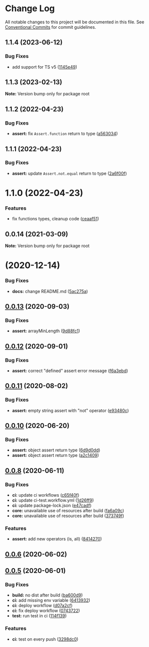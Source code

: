 # Change Log

All notable changes to this project will be documented in this file.
See [Conventional Commits](https://conventionalcommits.org) for commit guidelines.

## 1.1.4 (2023-06-12)


### Bug Fixes

* add support for TS v5 ([1145e49](https://github.com/Shedevro/web-utils/commit/1145e49947858250607b93f5156f468f31980b47))





## 1.1.3 (2023-02-13)

**Note:** Version bump only for package root





## 1.1.2 (2022-04-23)


### Bug Fixes

* **assert:** fix `Assert.function` return to type ([a563034](https://github.com/Shedevro/web-utils/commit/a563034c21842155dd8d60097ef6f211f7308ba2))





## 1.1.1 (2022-04-23)


### Bug Fixes

* **assert:** update `Assert.not.equal` return to type ([2a6f00f](https://github.com/Shedevro/web-utils/commit/2a6f00fcaafc1d6be5295d7f36dcb611ed37cde0))





# 1.1.0 (2022-04-23)


### Features

* fix functions types, cleanup code ([ceaaf51](https://github.com/Shedevro/web-utils/commit/ceaaf51ce335a2a3b4f0a4dc013db10fadda53ec))





## 0.0.14 (2021-03-09)

**Note:** Version bump only for package root





# [](https://github.com/Shedevro/web-utils/compare/v0.0.13...v) (2020-12-14)


### Bug Fixes

* **docs:** change README.md ([5ac275a](https://github.com/Shedevro/web-utils/commit/5ac275aa6230bc93933282df7d277718ee3077a3))



## [0.0.13](https://github.com/Shedevro/web-utils/compare/v0.0.12...v0.0.13) (2020-09-03)


### Bug Fixes

* **assert:** arrayMinLength ([9d88fc1](https://github.com/Shedevro/web-utils/commit/9d88fc1ad73e68a63eeb9ce4333fb93c579b708a))



## [0.0.12](https://github.com/Shedevro/web-utils/compare/v0.0.11...v0.0.12) (2020-09-01)


### Bug Fixes

* **assert:** correct "defined" assert error message ([f6a3ebd](https://github.com/Shedevro/web-utils/commit/f6a3ebde5031e062888e00e3cbcf10fc7387ebd3))



## [0.0.11](https://github.com/Shedevro/web-utils/compare/v0.0.10...v0.0.11) (2020-08-02)


### Bug Fixes

* **assert:** empty string assert with "not" operator ([e93480c](https://github.com/Shedevro/web-utils/commit/e93480c951e31073ab63ea41323d1d9d23bf1361))



## [0.0.10](https://github.com/Shedevro/web-utils/compare/v0.0.8...v0.0.10) (2020-06-20)


### Bug Fixes

* **assert:** object assert return type ([6d9d0dd](https://github.com/Shedevro/web-utils/commit/6d9d0ddfd26134021c59f2439f33cd965b0fe7a1))
* **assert:** object assert return type ([a2c1409](https://github.com/Shedevro/web-utils/commit/a2c14096c89c1aa0703dc0351689b2b747984066))



## [0.0.8](https://github.com/Shedevro/web-utils/compare/v0.0.6...v0.0.8) (2020-06-11)


### Bug Fixes

* **ci:** update ci workflows ([c65f40f](https://github.com/Shedevro/web-utils/commit/c65f40f193c8996d1c35a8d39f1405ed1372120e))
* **ci:** update ci-test.workflow.yml ([1d26ff9](https://github.com/Shedevro/web-utils/commit/1d26ff9db7495b7343ddacedd9b299e81c2b043a))
* **ci:** update package-lock.json ([e47cadf](https://github.com/Shedevro/web-utils/commit/e47cadf0fc3e0595409cef28bc2fa1f5be1f2c5d))
* **core:** unavailable use of resources after build ([fa6a09c](https://github.com/Shedevro/web-utils/commit/fa6a09c8e88969faca9a700d8c5aba912e5f0b48))
* **core:** unavailable use of resources after build ([373749f](https://github.com/Shedevro/web-utils/commit/373749f2debb704c5eef4ccd42bba7680ce21f21))


### Features

* **assert:** add new operators (is, all) ([8414270](https://github.com/Shedevro/web-utils/commit/8414270db2edcc84a1a7c8b6329a185ddb0c58be))



## [0.0.6](https://github.com/Shedevro/web-utils/compare/v0.0.5...v0.0.6) (2020-06-02)



## [0.0.5](https://github.com/Shedevro/web-utils/compare/114f13969ddaa64fe24201beb8deff212cb714fe...v0.0.5) (2020-06-01)


### Bug Fixes

* **build:** no dist after build ([ba600d9](https://github.com/Shedevro/web-utils/commit/ba600d9b4aa68daf8856e1b86344591417ba280d))
* **ci:** add missing env variable ([6413932](https://github.com/Shedevro/web-utils/commit/6413932fe8001b6df2b110366ec53cb7c5203ff8))
* **ci:** deploy workflow ([d07a2cf](https://github.com/Shedevro/web-utils/commit/d07a2cfd596c1d0da14cc550921e0dde97fe8c59))
* **ci:** fix deploy workflow ([0743722](https://github.com/Shedevro/web-utils/commit/0743722d0e5ec5ebf975f2cf87dc33049b2395c2))
* **test:** run test in ci ([114f139](https://github.com/Shedevro/web-utils/commit/114f13969ddaa64fe24201beb8deff212cb714fe))


### Features

* **ci:** test on every push ([3298dc0](https://github.com/Shedevro/web-utils/commit/3298dc0f83e511b347766dfe418d33f8b2a460d1))
